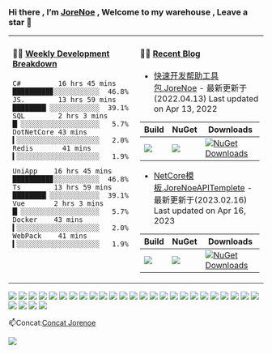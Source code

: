 ### Hi there , I’m [JoreNoe](https://github.com/JoraNoe/) , Welcome to my warehouse , Leave a star 👋

<table width="900px">
<tr>
<td valign="top" width="50%">

#### 🏊‍♂️ <a href="https://gist.github.com/JoraNoe/59ead22758ee823e48b558d3cff332f1" target="_blank">Weekly Development Breakdown</a>

<!-- code_time starts -->

```text
C#         16 hrs 45 mins █████████▊░░░░░░░░░░░  46.8%
JS.        13 hrs 59 mins ████████▏░░░░░░░░░░░░  39.1%
SQL        2 hrs 3 mins   █▏░░░░░░░░░░░░░░░░░░░   5.7%
DotNetCore 43 mins        ▍░░░░░░░░░░░░░░░░░░░░   2.0%
Redis       41 mins       ▍░░░░░░░░░░░░░░░░░░░░   1.9%
```

<!-- code_time ends -->
  
  <!-- code_time starts -->

```text
UniApp    16 hrs 45 mins █████████▊░░░░░░░░░░░  46.8%
Ts        13 hrs 59 mins ████████▏░░░░░░░░░░░░  39.1%
Vue       2 hrs 3 mins   █▏░░░░░░░░░░░░░░░░░░░   5.7%
Docker    43 mins        ▍░░░░░░░░░░░░░░░░░░░░   2.0%
WebPack    41 mins       ▍░░░░░░░░░░░░░░░░░░░░   1.9%
```

<!-- code_time ends -->
  
  
</td>

<td valign="top" width="50%">

#### 🤹‍♀️ <a href="https://JoraNoe.github.io/" target="_blank">Recent Blog</a>

<!-- blog starts -->
* <a href='https://github.com/JoraNoe/JoreNoe' target='_blank'>快速开发帮助工具包,JoreNoe</a> - 最新更新于(2022.04.13) Last updated on Apr 13, 2022
  
| Build                                                     | NuGet                                                        | Downloads                                                    |
| --------------------------------------------------------- | ------------------------------------------------------------ | ------------------------------------------------------------ |
| ![](https://img.shields.io/badge/NetCore-6.0-purple.svg) | [![](https://img.shields.io/nuget/v/JoreNoe.svg)](https://www.nuget.org/packages/JoreNoe) | <a href="https://www.nuget.org/packages/JoreNoe/" rel="nofollow noreferrer"><img src="https://img.shields.io/nuget/dt/JoreNoe?label=Downloads" alt="NuGet Downloads"></a>
<!-- blog ends -->
  
  <!-- blog starts -->
* <a href='https://github.com/JoraNoe/JoreNoe' target='_blank'>NetCore模板,JoreNoeAPITemplete</a> - 最新更新于(2023.02.16) Last updated on Apr 16, 2023
  
| Build                                                     | NuGet                                                        | Downloads                                                    |
| --------------------------------------------------------- | ------------------------------------------------------------ | ------------------------------------------------------------ |
| ![](https://img.shields.io/badge/NetCore-5.0-green.svg) | [![](https://img.shields.io/nuget/v/JoreNoeAPITemplete.svg)](https://www.nuget.org/packages/JoreNoeAPITemplete) | <a href="https://www.nuget.org/packages/JoreNoeAPITemplete/" rel="nofollow noreferrer"><img src="https://img.shields.io/nuget/dt/JoreNoeAPITemplete?label=Downloads" alt="NuGet Downloads"></a>
<!-- blog ends -->

</td>
</tr>

</table>


[![](https://img.shields.io/badge/-.NetCore-purple?style=flat-square&logo=.NET&logoColor=ffffff)](https://docs.microsoft.com/zh-cn/dotnet/csharp/tour-of-csharp/)
[![](https://img.shields.io/badge/-Csharp-purple?style=flat-square&logo=Csharp&logoColor=ffffff)](https://docs.microsoft.com/zh-cn/dotnet/csharp/tour-of-csharp/)
[![](https://img.shields.io/badge/-Angular-red?style=flat-square&logo=Angular&logoColor=ffffff)](https://angular.io/)
[![](https://img.shields.io/badge/-Docker-2496ED?style=flat-square&logo=docker&logoColor=ffffff)](https://www.docker.com/)
[![](https://img.shields.io/badge/-MySQL-003545?style=flat-square&logo=mysql&logoColor=white)](https://www.mysql.com/)
[![](https://img.shields.io/badge/-Linux-557C94?style=flat-square&logo=Linux&logoColor=ffffff)](https://Linux.io/)
[![](https://img.shields.io/badge/-NPM-cb3837?style=flat-square&logo=npm&logoColor=white)](https://npmjs.com/)
[![](https://img.shields.io/badge/-Git-f05032?style=flat-square&logo=git&logoColor=white)](https://git-scm.com/)
[![](https://img.shields.io/badge/-Vue.js-4fc08d?style=flat-square&logo=vue.js&logoColor=ffffff)](https://vuejs.org/)
[![](https://img.shields.io/badge/React-cb3837?style=flat-square&logo=React&logoColor=ffffff)](https://reactjs.org/)
[![](https://img.shields.io/badge/-Node.js-43853d?style=flat-square&logo=node.js&logoColor=ffffff)](https://nodejs.org/)
[![](https://img.shields.io/badge/-Nginx-269539?style=flat-square&logo=nginx&logoColor=ffffff)](https://nginx.org/)
[![](https://img.shields.io/badge/-Kubenetes-2496ED?style=flat-square&logo=kubernetes&logoColor=ffffff)](https://kubernetes.io/)
[![](https://img.shields.io/badge/-ElasticSearch-005571?style=flat-square&logo=elasticsearch&logoColor=white)](https://www.elastic.co/)
[![](https://img.shields.io/badge/-Redis-dc382d?style=flat-square&logo=redis&logoColor=white)](https://redis.io/)
[![](https://img.shields.io/badge/-Gradle-f05032?style=flat-square&logo=gradle&logoColor=white)](https://gradle.org/)
[![](https://img.shields.io/badge/-RabbitMQ-269539?style=flat-square&logo=rabbitmq&logoColor=white)](https://www.rabbitmq.com/)
[![](https://img.shields.io/badge/-Yarn-2496ED?style=flat-square&logo=yarn&logoColor=white)](https://yarnpkg.com/)
[![](https://img.shields.io/badge/-Webpack-3776AB?style=flat-square&logo=webpack&logoColor=white)](https://webpack.js.org/)
[![](https://img.shields.io/badge/-MongoDB-6DB33F?style=flat-square&logo=mongodb&logoColor=white)](https://www.mongodb.com/)
[![](https://img.shields.io/badge/-Bootstrap-cb3837?style=flat-square&logo=bootstrap&logoColor=white)](https://getbootstrap.com/)
[![](https://img.shields.io/badge/-jQuery-003545?style=flat-square&logo=jquery&logoColor=white)](https://jquery.com/)
[![](https://img.shields.io/badge/-Tensorflow-fcc624?style=flat-square&logo=tensorflow&logoColor=white)](https://www.tensorflow.org/)
[![](https://img.shields.io/badge/-Keras-f05032?style=flat-square&logo=keras&logoColor=white)](https://keras.io/)
[![](https://img.shields.io/badge/-PyTorch-269539?style=flat-square&logo=pytorch&logoColor=white)](https://pytorch.org/)
[![](https://img.shields.io/badge/-Markdown-003545?style=flat-square&logo=markdown&logoColor=white)](https://daringfireball.net/projects/markdown/)
[![](https://img.shields.io/badge/-Istio-2496ED?style=flat-square&logo=istio&logoColor=white)](https://https://istio.io/)
[![](https://img.shields.io/badge/-Grafana-f05032?style=flat-square&logo=grafana&logoColor=white)](https://grafana.com/)
[![](https://img.shields.io/badge/-Prometheus-003545?style=flat-square&logo=prometheus&logoColor=white)](https://prometheus.io/)

📫Concat:<a href='https://jorenoe.github.io'>Concat Jorenoe</a>
<!--贪吃-->
 <!-- [![](https://raw.githubusercontent.com/Xhofe/Xhofe/main/out/github-snake-dark.svg)](https://github.com/JoraNoe) -->

 <!--[![](https://raw.githubusercontent.com/Xhofe/Xhofe/main/out/github-contribution-grid-snake.svg)](https://github.com/JoraNoe)--> 


<!-- ![](https://activity-graph.herokuapp.com/graph?username=joranoe&theme=redical) -->
![](https://activity-graph.herokuapp.com/graph?username=joranoe&theme=react-dark)
<!-- [![Ashutosh's github activity graph](https://activity-graph.herokuapp.com/graph?username=JORANOE&bg_color=000000&color=697477&line=00c795&point=8c78c4&area=true&hide_border=true)](https://github.com/ashutosh00710/github-readme-activity-graph)
-->


<!--
<p align="center">
  <img src="https://cdn.jsdelivr.net/gh/jasonkayzk/jasonkayzk@master/hello-world.gif" width="30%">
</p>
-->

<!--
**JoraNoe/JoraNoe** is a ✨ _special_ ✨ repository because its `README.md` (this file) appears on your GitHub profile.

Here are some ideas to get you started:

- 🔭 I’m currently working on ...
- 🌱 I’m currently learning ...
- 👯 I’m looking to collaborate on ...
- 🤔 I’m looking for help with ...
- 💬 Ask me about ...
- 📫 How to reach me: ...
- 😄 Pronouns: ...
- ⚡ Fun fact: ...
-->
